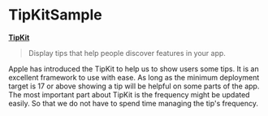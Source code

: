 # TipKitSample

[**TipKit**](https://developer.apple.com/documentation/TipKit)
>Display tips that help people discover features in your app.

Apple has introduced the TipKit to help us to show users some tips. It is an excellent framework to use with ease. As long as the minimum deployment target is 17 or above showing a tip will be helpful on some parts of the app.
The most important part about TipKit is the frequency might be updated easily. So that we do not have to spend time managing the tip's frequency.

